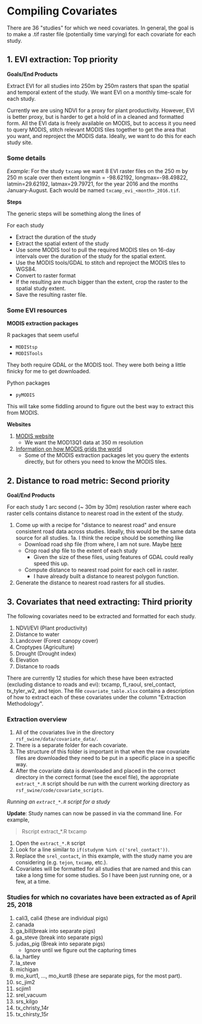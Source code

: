 # Compiling Covariates

There are 36 "studies" for which we need covariates. In general, the goal is to make a .tif raster file (potentially time varying) for each covariate for each study.

## 1. EVI extraction: Top priority

**Goals/End Products**

Extract EVI for all studies into 250m by 250m rasters that span the spatial and temporal extent of the study. We want EVI on a monthly time-scale for each study.

Currently we are using NDVI for a proxy for plant productivity.  However, EVI is better proxy, but is harder to get a hold of in a cleaned and formatted form.  All the EVI data is freely available on MODIS, but to access it you need to query MODIS, stitch relevant MODIS tiles together to get the area that you want, and reproject the MODIS data.  Ideally, we want to do this for each study site.

### Some details

*Example*: For the study `txcamp` we want 8 EVI raster files on the 250 m by 250 m scale over then extent longmin = -98.62192, longmax=-98.49822, latmin=29.62192, latmax=29.79721, for the year 2016 and the months January-August. Each would be named `txcamp_evi_<month>_2016.tif`.

**Steps**

The generic steps will be something along the lines of

For each study

- Extract the duration of the study
- Extract the spatial extent of the study
- Use some MODIS tool to pull the required MODIS tiles on 16-day intervals over the duration of the study for the spatial extent.
- Use the MODIS tools/GDAL to stitch and reproject the MODIS tiles to WGS84.
- Convert to raster format
- If the resulting are much bigger than the extent, crop the raster to the spatial study extent.
- Save the resulting raster file.

### Some EVI resources

**MODIS extraction packages**

R packages that seem useful

- `MODIStsp`
- `MODISTools`

They both require GDAL or the MODIS tool.  They were both being a little finicky for me to get downloaded.

Python packages 

- `pyMODIS`  

This will take some fiddling around to figure out the best way to extract this from MODIS.

**Websites**

1. [MODIS website](https://modis.gsfc.nasa.gov/data/dataprod/mod13.php)
	- We want the MOD13Q1 data at 350 m resolution
2. [Information on how MODIS grids the world](https://modis-land.gsfc.nasa.gov/MODLAND_grid.html)
	- Some of the MODIS extraction packages let you query the extents directly, but for others you need to know the MODIS tiles.


## 2. Distance to road metric: Second priority

**Goal/End Products**

For each study 1 arc second (~ 30m by 30m) resolution raster where each raster cells contains distance to nearest road in the extent of the study.

1. Come up with a recipe for "distance to nearest road" and ensure consistent road data across studies. Ideally, this would be the same data source for all studies.
1a. I think the recipe should be something like
	- Download road shp file (from where, I am not sure. Maybe [here](https://prd-tnm.s3.amazonaws.com/index.html?prefix=StagedProducts/Tran/Shape/)
	- Crop road shp file to the extent of each study
		- Given the size of these files, using features of GDAL could really speed this up.
	- Compute distance to nearest road point for each cell in raster.
		- I have already built a distance to nearest polygon function.
2. Generate the distance to nearest road rasters for all studies.

## 3. Covariates that need extracting: Third priority

The following covariates need to be extracted and formatted for each study.  

1. NDVI/EVI (Plant productivity)
2. Distance to water
3. Landcover (Forest canopy cover)
4. Croptypes (Agriculture)
5. Drought (Drought index)
6. Elevation
7. Distance to roads

There are currently 12 studies for which these have been extracted (excluding distance to roads and evi): txcamp, fl_raoul, srel_contact, tx_tyler_w2, and tejon. The file `covariate_table.xlsx` contains a description of how to extract each of these covariates under the column "Extraction Methodology".

### Extraction overview

1. All of the covariates live in the directory `rsf_swine/data/covariate_data/`.
2. There is a separate folder for each covariate.
3. The structure of this folder is important in that when the raw covariate files are downloaded they need to be put in a specific place in a specific way.
4. After the covariate data is downloaded and placed in the correct directory in the correct format (see the excel file), the appropriate `extract_*.R` script should be run with the current working directory as `rsf_swine/code/covariate_scripts`. 

*Running an `extract_*.R` script for a study*

**Update**: Study names can now be passed in via the command line. For example,

> Rscript extract_*.R txcamp

1. Open the `extract_*.R` script
2. Look for a line similar to `if(studynm %in% c('srel_contact'))`.
3. Replace the `srel_contact`, in this example, with the study name you are considering (e.g. `tejon`, `txcamp`, etc.).  
4. Covariates will be formatted for all studies that are named and this can take a long time for some studies.  So I have been just running one, or a few, at a time.

### Studies for which no covariates have been extracted as of April 25, 2018

1. cali3, cali4 (these are individual pigs)
2. canada 
4. ga_bill(break into separate pigs)
5. ga_steve (break into separate pigs)
6. judas_pig (Break into separate pigs)
	- Ignore until we figure out the capturing times
7. la_hartley
8. la_steve
9. michigan
10. mo_kurt1, ..., mo_kurt8 (these are separate pigs, for the most part).
11. sc_jim2
12. scjim1
13. srel_vacuum
14. srs_kilgo
15. tx_christy_14r
16. tx_chirsty_15r



